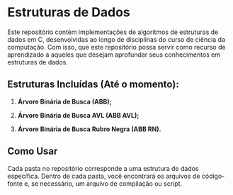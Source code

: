# Estruturas de Dados

Este repositório contém implementações de algoritmos de estruturas de dados em C, desenvolvidas ao longo de disciplinas do curso de ciência da computação. Com isso, que este repositório possa servir como recurso de aprendizado a aqueles que desejam aprofundar seus conhecimentos em estruturas de dados.

## Estruturas Incluídas (Até o momento):

1. **Árvore Binária de Busca (ABB);**

2. **Árvore Binária de Busca AVL (ABB AVL);**

3. **Árvore Binária de Busca Rubro Negra (ABB RN).** 

## Como Usar

Cada pasta no repositório corresponde a uma estrutura de dados específica. Dentro de cada pasta, você encontrará os arquivos de código-fonte e, se necessário, um arquivo de compilação ou script.



